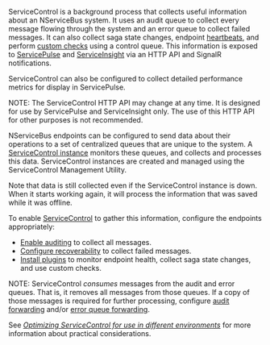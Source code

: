 ServiceControl is a background process that collects useful information about an NServiceBus system. It uses an audit queue to collect every message flowing through the system and an error queue to collect failed messages. It can also collect saga state changes, endpoint [heartbeats](/monitoring/heartbeats/), and perform [custom checks](/monitoring/custom-checks/) using a control queue. This information is exposed to [ServicePulse](/servicepulse) and [ServiceInsight](/serviceinsight) via an HTTP API and SignalR notifications.

ServiceControl can also be configured to collect detailed performance metrics for display in ServicePulse.

NOTE: The ServiceControl HTTP API may change at any time. It is designed for use by ServicePulse and ServiceInsight only. The use of this HTTP API for other purposes is not recommended.

NServiceBus endpoints can be configured to send data about their operations to a set of centralized queues that are unique to the system. A [ServiceControl instance](/servicecontrol/servicecontrol-instances/) monitors these queues, and collects and processes this data. ServiceControl instances are created and managed using the ServiceControl Management Utility.

Note that data is still collected even if the ServiceControl instance is down. When it starts working again, it will process the information that was saved while it was offline.

To enable [ServiceControl](/servicecontrol) to gather this information, configure the endpoints appropriately:

 * [Enable auditing](/nservicebus/operations/auditing.md) to collect all messages.
 * [Configure recoverability](/nservicebus/recoverability) to collect failed messages.
 * [Install plugins](/servicecontrol/plugins/) to monitor endpoint health, collect saga state changes, and use custom checks.

NOTE: ServiceControl _consumes_ messages from the audit and error queues. That is, it removes all messages from those queues. If a copy of those messages is required for further processing, configure [audit forwarding](/servicecontrol/audit-instances/creating-config-file.md#transport-servicecontrolauditforwardauditmessages) and/or [error queue forwarding](/servicecontrol/creating-config-file.md#transport-servicecontrolforwarderrormessages).

See [_Optimizing ServiceControl for use in different environments_](/servicecontrol/servicecontrol-in-practice.md) for more information about practical considerations.
